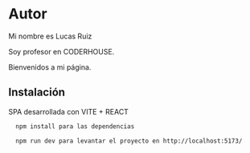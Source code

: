 
# Autor

Mi nombre es Lucas Ruiz

Soy profesor en CODERHOUSE.

Bienvenidos a mi página.

## Instalación

SPA desarrollada con VITE + REACT

```bash
  npm install para las dependencias

  npm run dev para levantar el proyecto en http://localhost:5173/
```
    